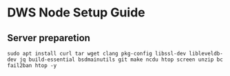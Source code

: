 # DWS Node Setup Guide

## Server preparetion
```sudo apt update && sudo apt upgrade -y && \ </br>
sudo apt install curl tar wget clang pkg-config libssl-dev libleveldb-dev jq build-essential bsdmainutils git make ncdu htop screen unzip bc fail2ban htop -y
